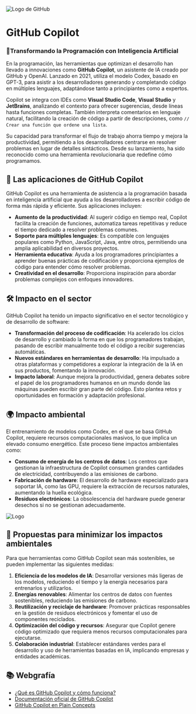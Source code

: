 ![Logo de GitHub](https://res.cloudinary.com/apideck/image/upload/w_128,f_auto/v1624987910/icons/github-copilot.png)
# GitHub Copilot
### 🚀Transformando la Programación con Inteligencia Artificial

En la programación, las herramientas que optimizan el desarrollo han llevado a innovaciones como **GitHub Copilot**, un asistente de IA creado por GitHub y OpenAI. Lanzado en 2021, utiliza el modelo Codex, basado en GPT-3, para asistir a los desarrolladores generando y completando código en múltiples lenguajes, adaptándose tanto a principiantes como a expertos.

Copilot se integra con IDEs como **Visual Studio Code**, **Visual Studio** y **JetBrains**, analizando el contexto para ofrecer sugerencias, desde líneas hasta funciones completas. También interpreta comentarios en lenguaje natural, facilitando la creación de código a partir de descripciones, como `// Crear una función que ordene una lista`.

Su capacidad para transformar el flujo de trabajo ahorra tiempo y mejora la productividad, permitiendo a los desarrolladores centrarse en resolver problemas en lugar de detalles sintácticos. Desde su lanzamiento, ha sido reconocido como una herramienta revolucionaria que redefine cómo programamos.

## 💼 Las aplicaciones de GitHub Copilot

GitHub Copilot es una herramienta de asistencia a la programación basada en inteligencia artificial que ayuda a los desarrolladores a escribir código de forma más rápida y eficiente. Sus aplicaciones incluyen:

- **Aumento de la productividad**: Al sugerir código en tiempo real, Copilot facilita la creación de funciones, automatiza tareas repetitivas y reduce el tiempo dedicado a resolver problemas comunes.
- **Soporte para múltiples lenguajes**: Es compatible con lenguajes populares como Python, JavaScript, Java, entre otros, permitiendo una amplia aplicabilidad en diversos proyectos.
- **Herramienta educativa**: Ayuda a los programadores principiantes a aprender buenas prácticas de codificación y proporciona ejemplos de código para entender cómo resolver problemas.
- **Creatividad en el desarrollo**: Proporciona inspiración para abordar problemas complejos con enfoques innovadores.

## 🛠️ Impacto en el sector

GitHub Copilot ha tenido un impacto significativo en el sector tecnológico y de desarrollo de software:

- **Transformación del proceso de codificación**: Ha acelerado los ciclos de desarrollo y cambiado la forma en que los programadores trabajan, pasando de escribir manualmente todo el código a recibir sugerencias automáticas.
- **Nuevos estándares en herramientas de desarrollo**: Ha impulsado a otras plataformas y competidores a explorar la integración de la IA en sus productos, fomentando la innovación.
- **Impacto laboral**: Aunque mejora la productividad, genera debates sobre el papel de los programadores humanos en un mundo donde las máquinas pueden escribir gran parte del código. Esto plantea retos y oportunidades en formación y adaptación profesional.

## 🌍 Impacto ambiental

El entrenamiento de modelos como Codex, en el que se basa GitHub Copilot, requiere recursos computacionales masivos, lo que implica un elevado consumo energético. Este proceso tiene impactos ambientales como:

- **Consumo de energía de los centros de datos**: Los centros que gestionan la infraestructura de Copilot consumen grandes cantidades de electricidad, contribuyendo a las emisiones de carbono.
- **Fabricación de hardware**: El desarrollo de hardware especializado para soportar IA, como las GPU, requiere la extracción de recursos naturales, aumentando la huella ecológica.
- **Residuos electrónicos**: La obsolescencia del hardware puede generar desechos si no se gestionan adecuadamente.

![Logo](https://unifranz.edu.bo/wp-content/uploads/2023/12/A.png)

## 🌱 Propuestas para minimizar los impactos ambientales

Para que herramientas como GitHub Copilot sean más sostenibles, se pueden implementar las siguientes medidas:

1. **Eficiencia de los modelos de IA**: Desarrollar versiones más ligeras de los modelos, reduciendo el tiempo y la energía necesarios para entrenarlos y utilizarlos.
2. **Energías renovables**: Alimentar los centros de datos con fuentes sostenibles, reduciendo las emisiones de carbono.
3. **Reutilización y reciclaje de hardware**: Promover prácticas responsables en la gestión de residuos electrónicos y fomentar el uso de componentes reciclados.
4. **Optimización del código y recursos**: Asegurar que Copilot genere código optimizado que requiera menos recursos computacionales para ejecutarse.
5. **Colaboración industrial**: Establecer estándares verdes para el desarrollo y uso de herramientas basadas en IA, implicando empresas y entidades académicas.

## 📚 Webgrafía

- [¿Qué es GitHub Copilot y cómo funciona?](https://www.xataka.com/basics/que-copilot-github-como-funciona-esta-inteligencia-artificial-que-te-ayuda-a-programar)
- [Documentación oficial de GitHub Copilot](https://docs.github.com/es/copilot/about-github-copilot/what-is-github-copilot)
- [GitHub Copilot en Plain Concepts](https://www.plainconcepts.com/es/github-copilot/)
